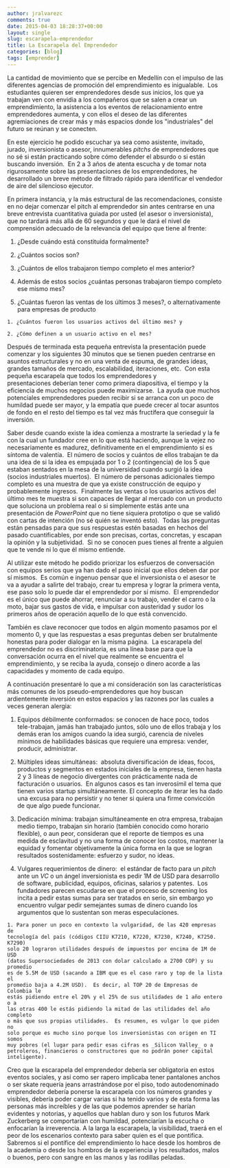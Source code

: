 ```yaml
---
author: jralvarezc
comments: true
date: 2015-04-03 18:28:37+00:00
layout: single
slug: escarapela-emprendedor
title: La Escarapela del Emprendedor
categories: [blog]
tags: [emprender]
---
```


La cantidad de movimiento que se percibe en Medellín con el impulso de las
diferentes agencias de promoción del emprendimiento es inigualable.  Los
estudiantes quieren ser emprendedores desde sus inicios, los que ya trabajan ven
con envidia a los compañeros que se salen a crear un emprendimiento, la
asistencia a los eventos de relacionamiento entre emprendedores aumenta, y con
ellos el deseo de las diferentes agremiaciones de crear más y más espacios donde
los "industriales" del futuro se reúnan y se conecten.

En este ejercicio he podido escuchar ya sea como asistente, invitado, jurado,
inversionista o asesor, innumerables _pitchs_ de emprendedores que no sé si
están practicando sobre cómo defender el absurdo o si están buscando
inversión.  En 2 a 3 años de atenta escucha y de tomar nota rigurosamente
sobre las presentaciones de los emprendedores, he desarrollado un breve método
de filtrado rápido para identificar el vendedor de aire del silencioso
ejecutor.

En primera instancia, y la más estructural de las recomendaciones, consiste en
no dejar comenzar el pitch al emprendedor sin antes centrarse en una breve
entrevista cuantitativa guiada por usted (el asesor o inversionista), que no
tardará más allá de 60 segundos y que le dará el nivel de comprensión adecuado
de la relevancia del equipo que tiene al frente:

  1. ¿Desde cuándo está constituida formalmente?

  2. ¿Cuántos socios son?

  3. ¿Cuántos de ellos trabajaron tiempo completo el mes anterior?

  4. Además de estos socios ¿cuántas personas trabajaron tiempo completo ese
  mismo mes?

  5. ¿Cuántas fueron las ventas de los últimos 3 meses?, o alternativamente para
  empresas de producto

    1. ¿Cuántos fueron los usuarios activos del último mes? y

    2. ¿Cómo definen a un usuario activo en el mes?




Después de terminada esta pequeña entrevista la presentación puede comenzar y
los siguientes 30 minutos que se tienen pueden centrarse en asuntos
estructurales y no en una venta de espuma, de grandes ideas, grandes tamaños de
mercado, escalabilidad, iteraciones, etc.  Con esta pequeña escarapela que todos
los emprendedores y presentaciones deberían tener como primera diapositiva, el
tiempo y la eficiencia de muchos negocios puede maximizarse.  La ayuda que
muchos potenciales emprendedores pueden recibir si se arranca con un poco de
humildad puede ser mayor, y la empatía que puede crecer al tocar asuntos de
fondo en el resto del tiempo es tal vez más fructífera que conseguir la
inversión.

Saber desde cuando existe la idea comienza a mostrarte la seriedad y la fe con
la cual un fundador cree en lo que está haciendo, aunque la vejez no
necesariamente es madurez, definitivamente en el emprendimiento si es síntoma de
valentía.  El número de socios y cuántos de ellos trabajan te da una idea de si
la idea es empujada por 1 o 2 (contingencia) de los 5 que estaban sentados en la
mesa de la universidad cuando surgió la idea (socios industriales muertos).  El
número de personas adicionales tiempo completo es una muestra de que ya existe
construcción de equipo y probablemente ingresos.  Finalmente las ventas o los
usuarios activos del último mes te muestra si son capaces de llegar al mercado
con un producto que soluciona un problema real o si simplemente estás ante una
presentación de _PowerPoint_ que no tiene siquiera prototipo o que se validó con
cartas de intención (no sé quién se inventó esto).  Todas las preguntas están
pensadas para que sus respuestas estén basadas en hechos del pasado
cuantificables, por ende son precisas, cortas, concretas, y escapan la opinión y
la subjetividad.  Si no se conocen pues tienes al frente a alguien que te vende
ni lo que él mismo entiende.

Al utilizar este método he podido priorizar los esfuerzos de conversación con
equipos serios que ya han dado el paso inicial que ellos deben dar por sí
mismos.  Es común e ingenuo pensar que el inversionista o el asesor te va a
ayudar a salirte del trabajo, crear tu empresa y lograr la primera venta, ese
paso solo lo puede dar el emprendedor por sí mismo.  El emprendedor es el único
que puede ahorrar, renunciar a su trabajo, vender el carro o la moto, bajar sus
gastos de vida, e impulsar con austeridad y sudor los primeros años de operación
aquello de lo que está convencido.

También es clave reconocer que todos en algún momento pasamos por el momento 0,
y que las respuestas a esas preguntas deben ser brutalmente honestas para poder
dialogar en la misma página.  La escarapela del emprendedor no es
discriminatoria, es una línea base para que la conversación ocurra en el nivel
que realmente se encuentra el emprendimiento, y se reciba la ayuda, consejo o
dinero acorde a las capacidades y momento de cada equipo.

A continuación presentaré lo que a mi consideración son las características más
comunes de los pseudo-emprendedores que hoy buscan ardientemente inversión en
estos espacios y las razones por las cuales a veces generan alergia:

  1. Equipos débilmente conformados: se conocen de hace poco, todos
  tele-trabajan, jamás han trabajado juntos, sólo uno de ellos trabaja y los
  demás eran los amigos cuando la idea surgió, carencia de niveles mínimos
  de habilidades básicas que requiere una empresa: vender, producir,
  administrar.

  2. Múltiples ideas simultáneas:  absoluta diversificación de ideas, focos,
  productos y segmentos en estados iniciales de la empresa, tienen hasta 2 y 3
  líneas de negocio divergentes con prácticamente nada de facturación o
  usuarios.  En algunos casos es tan inverosímil el tema que tienen varios
  startup simultáneamente. El concepto de iterar les ha dado una excusa para no
  persistir y no tener si quiera una firme convicción de que algo puede
  funcionar.

  3. Dedicación mínima: trabajan simultáneamente en otra empresa, trabajan medio
  tiempo, trabajan sin horario (también conocido como horario flexible), o
  aun peor, consideran que el reporte de tiempos es una medida de esclavitud y
  no una forma de conocer los costos, mantener la equidad y fomentar
  objetivamente la única forma en la que se logran resultados
  sostenidamente: esfuerzo y sudor, no ideas.

  4. Vulgares requerimientos de dinero:  el estándar de facto para un _pitch_
  ante un _VC_ o un ángel inversionista es pedir 1M de USD para desarrollo de
  software, publicidad, equipos, oficinas, salarios y patentes.  Los fundadores
  parecen escudarse en que el proceso de screening los incita a pedir estas
  sumas para ser tratados en serio, sin embargo yo encuentro vulgar pedir
  semejantes sumas de dinero cuando los argumentos que lo sustentan son meras
  especulaciones.

    1. Para poner un poco en contexto la vulgaridad, de las 420 empresas de
    tecnología del país (códigos CIIU K7210, K7220, K7230, K7240, K7250. K7290)
    solo 20 lograron utilidades después de impuestos por encima de 1M de USD
    (datos Supersociedades de 2013 con dolar calculado a 2700 COP) y su promedio
    es de 5.5M de USD (sacando a IBM que es el caso raro y top de la lista el
    promedio baja a 4.2M USD).  Es decir, al TOP 20 de Empresas de Colombia le
    estás pidiendo entre el 20% y el 25% de sus utilidades de 1 año entero o a
    las otras 400 le estás pidiendo la mitad de las utilidades del año completo
    o más que sus propias utilidades.  Es resumen, es vulgar lo que piden no
    solo porque es mucho sino porque los inversionistas con origen en TI somos
    muy pobres (el lugar para pedir esas cifras es _Silicon Valley_ o a
    petroleros, financieros o constructores que no podrán poner capital
    inteligente).

Creo que la escarapela del emprendedor debería ser obligatoria en estos eventos
sociales, y así como ser rapero implicaba tener pantalones anchos o ser skate
requería jeans arrastrándose por el piso, todo autodenominado emprendedor
debería ponerse la escarapela con los números grandes y visibles, debería poder
cargar varias si ha tenido varios y de esta forma las personas más increíbles y
de las que podemos aprender se harían evidentes y notorias, y aquellos que
hablan duro y son los futuros Mark Zuckerberg se comportarían con humildad,
potenciarían la escucha o enfocarían la irreverencia. A la larga la escarapela,
la visibilidad, traerá en el peor de los escenarios contexto para saber quien es
el que pontifica. Sabremos si el pontífice del emprendimiento lo hace desde los
hombros de la academia o desde los hombros de la experiencia y los resultados,
malos o buenos, pero con sangre en las manos y las rodillas peladas.
